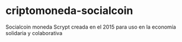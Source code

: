 # criptomoneda-socialcoin
Socialcoin moneda Scrypt creada en el 2015 para uso en la economía solidaria y colaborativa
